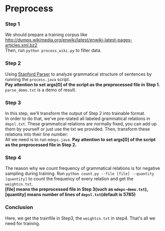 # Preprocess

### Step 1
We should prepare a training corpus like http://dumps.wikimedia.org/enwiki/latest/enwiki-latest-pages-articles.xml.bz2</br>
Then, run `python process_wiki.py` to filter data.

### Step 2
Using [Stanford Parser](https://nlp.stanford.edu/software/lex-parser.shtml) to analyze grammatical structure of sentences by running the `process.java` script. </br>
**Pay attention to set args[0] of the script as the preprocessed file in Step 1.** </br>
`parse_demo.txt` is a demo of result.</br>

### Step 3
In this step, we'll transform the output of Step 2 into trainable format.</br>
In order to do that, we've pre-stated all labeled grammatical relations in `depsl.txt`. These grammatical relations are normally fixed, you can add up them by yourself or just use the txt we provided. Then, transform these relations into their line number:</br>
All we need is to run `mdeps.java`. **Pay attention to set args[0] of the script as the preprocessed file in Step 2.**

### Step 4
The reason why we count frequency of grammatical relations is for negative sampling during training.
Run `python count.py --file [file] --quantity [quantity]` to count the frequency of every relation and get the `weightcn.txt`.</br>
**[file] means the preprocessed file in Step 3(such as `mdeps-demo.txt`), [quantity] means number of lines of `depsl.txt`(default is 5785)**

### Conclusion
Here, we get the trainfile in Step3, the `weightcn.txt` in step4. That's all we need for training.
